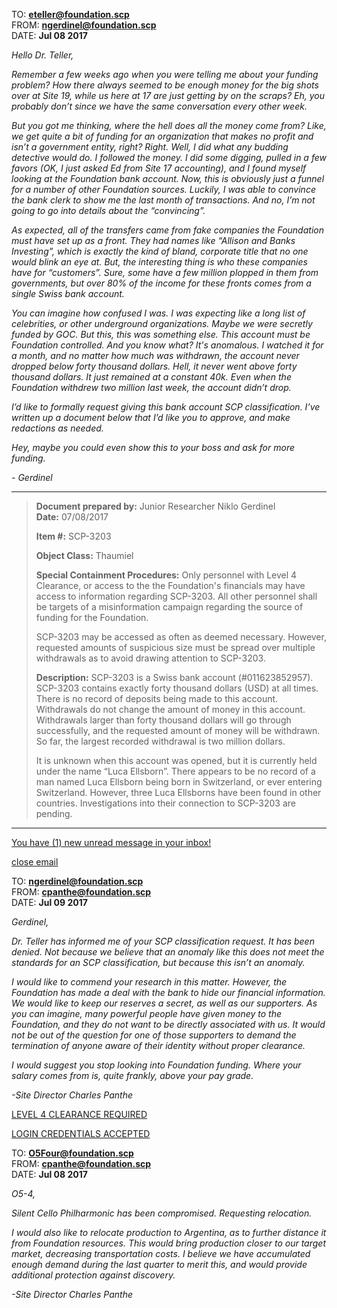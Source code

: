 TO: **[eteller@foundation.scp](mailto:eteller@foundation.scp)**  
FROM: **[ngerdinel@foundation.scp](mailto:ngerdinel@foundation.scp)**  
DATE: **Jul 08 2017**

_Hello Dr. Teller,_

_Remember a few weeks ago when you were telling me about your funding problem? How there always seemed to be enough money for the big shots over at Site 19, while us here at 17 are just getting by on the scraps? Eh, you probably don’t since we have the same conversation every other week._

_But you got me thinking, where the hell does all the money come from? Like, we get quite a bit of funding for an organization that makes no profit and isn’t a government entity, right? Right. Well, I did what any budding detective would do. I followed the money. I did some digging, pulled in a few favors (OK, I just asked Ed from Site 17 accounting), and I found myself looking at the Foundation bank account. Now, this is obviously just a funnel for a number of other Foundation sources. Luckily, I was able to convince the bank clerk to show me the last month of transactions. And no, I’m not going to go into details about the “convincing”._

_As expected, all of the transfers came from fake companies the Foundation must have set up as a front. They had names like “Allison and Banks Investing”, which is exactly the kind of bland, corporate title that no one would blink an eye at. But, the interesting thing is who these companies have for “customers”. Sure, some have a few million plopped in them from governments, but over 80% of the income for these fronts comes from a single Swiss bank account._

_You can imagine how confused I was. I was expecting like a long list of celebrities, or other underground organizations. Maybe we were secretly funded by GOC. But this, this was something else. This account must be Foundation controlled. And you know what? It's anomalous. I watched it for a month, and no matter how much was withdrawn, the account never dropped below forty thousand dollars. Hell, it never went above forty thousand dollars. It just remained at a constant 40k. Even when the Foundation withdrew two million last week, the account didn’t drop._

_I’d like to formally request giving this bank account SCP classification. I’ve written up a document below that I’d like you to approve, and make redactions as needed._

_Hey, maybe you could even show this to your boss and ask for more funding._

_\- Gerdinel_

* * *

> **Document prepared by:** Junior Researcher Niklo Gerdinel  
> **Date:** 07/08/2017
> 
>   
> **Item #:** SCP-3203
> 
> **Object Class:** Thaumiel
> 
> **Special Containment Procedures:** Only personnel with Level 4 Clearance, or access to the the Foundation's financials may have access to information regarding SCP-3203. All other personnel shall be targets of a misinformation campaign regarding the source of funding for the Foundation.
> 
> SCP-3203 may be accessed as often as deemed necessary. However, requested amounts of suspicious size must be spread over multiple withdrawals as to avoid drawing attention to SCP-3203.
> 
> **Description:** SCP-3203 is a Swiss bank account (#011623852957). SCP-3203 contains exactly forty thousand dollars (USD) at all times. There is no record of deposits being made to this account. Withdrawals do not change the amount of money in this account. Withdrawals larger than forty thousand dollars will go through successfully, and the requested amount of money will be withdrawn. So far, the largest recorded withdrawal is two million dollars.
> 
> It is unknown when this account was opened, but it is currently held under the name “Luca Ellsborn”. There appears to be no record of a man named Luca Ellsborn being born in Switzerland, or ever entering Switzerland. However, three Luca Ellsborns have been found in other countries. Investigations into their connection to SCP-3203 are pending.

* * *

[You have (1) new unread message in your inbox!](javascript:;)

[close email](javascript:;)

TO: **[ngerdinel@foundation.scp](mailto:ngerdinel@foundation.scp)**  
FROM: **[cpanthe@foundation.scp](mailto:cpanthe@foundation.scp)**  
DATE: **Jul 09 2017**

_Gerdinel,_

_Dr. Teller has informed me of your SCP classification request. It has been denied. Not because we believe that an anomaly like this does not meet the standards for an SCP classification, but because this isn’t an anomaly._

_I would like to commend your research in this matter. However, the Foundation has made a deal with the bank to hide our financial information. We would like to keep our reserves a secret, as well as our supporters. As you can imagine, many powerful people have given money to the Foundation, and they do not want to be directly associated with us. It would not be out of the question for one of those supporters to demand the termination of anyone aware of their identity without proper clearance._

_I would suggest you stop looking into Foundation funding. Where your salary comes from is, quite frankly, above your pay grade._

_\-Site Director Charles Panthe_

[LEVEL 4 CLEARANCE REQUIRED](javascript:;)

[LOGIN CREDENTIALS ACCEPTED](javascript:;)

TO: **[O5Four@foundation.scp](mailto:O5Four@foundation.scp)**  
FROM: **[cpanthe@foundation.scp](mailto:cpanthe@foundation.scp)**  
DATE: **Jul 08 2017**

_O5-4,_

_Silent Cello Philharmonic has been compromised. Requesting relocation._

_I would also like to relocate production to Argentina, as to further distance it from Foundation resources. This would bring production closer to our target market, decreasing transportation costs. I believe we have accumulated enough demand during the last quarter to merit this, and would provide additional protection against discovery._

_\-Site Director Charles Panthe_